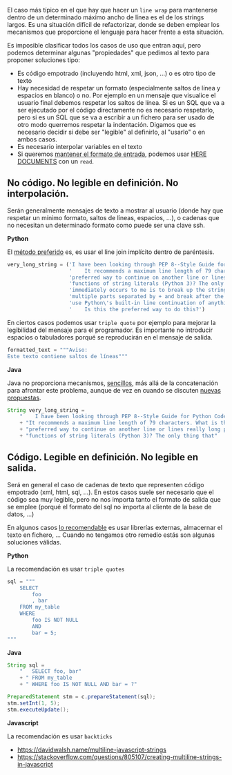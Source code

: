 El caso más típico en el que hay que hacer un `line wrap` para mantenerse dentro de un determinado máximo ancho de línea es el de los strings largos. Es una situación difícil de refactorizar, donde se deben emplear los mecanismos que proporcione el lenguaje para hacer frente a esta situación.

Es imposible clasificar todos los casos de uso que entran aquí, pero podemos determinar algunas "propiedades" que pedimos al texto para proponer soluciones tipo:

-   Es código empotrado (incluyendo html, xml, json, ...) o es otro tipo de texto
-   Hay necesidad de respetar un formato (especialmente saltos de línea y espacios en blanco) o no. Por ejemplo en un mensaje que visualice el usuario final debemos respetar los saltos de línea. Si es un SQL que va a ser ejecutado por el código directamente no es necesario respetarlo, pero si es un SQL que se va a escribir a un fichero para ser usado de otro modo querremos respetar la indentación. Digamos que es necesario decidir si debe ser "legible" al definirlo, al "usarlo" o en ambos casos.
-   Es necesario interpolar variables en el texto
-   Si queremos [mantener el formato de entrada](https://serverfault.com/questions/72476/clean-way-to-write-complex-multi-line-string-to-a-variable), podemos usar [HERE DOCUMENTS](https://stackoverflow.com/questions/2500436/how-does-cat-eof-work-in-bash) con un `read`.

## No código. No legible en definición. No interpolación.

Serán generalmente mensajes de texto a mostrar al usuario (donde hay que respetar un mínimo formato, saltos de líneas, espacios, ...), o cadenas que no necesitan un determinado formato como puede ser una clave ssh.

**Python**

El [método preferido](https://mail.python.org/pipermail/tutor/2013-May/095213.html) es, es usar el line join implícito dentro de paréntesis.

```python
very_long_string = ('I have been looking through PEP 8--Style Guide for Python Code.\n'
                    '    It recommends a maximum line length of 79 characters. What is the'
                    'preferred way to continue on another line or lines really long print'long
                    'functions of string literals (Python 3)? The only thing that'
                    'immediately occurs to me is to break up the string literal into'
                    'multiple parts separated by + and break after the + . This seems to'
                    'use Python\'s built-in line continuation of anything between parens.\n'
                    '    Is this the preferred way to do this?')
```

En ciertos casos podemos usar `triple quote` por ejemplo para mejorar la legibilidad del mensaje para el programador. Es importante no introducir espacios o tabuladores porqué se reproducirán en el mensaje de salida.

```python
formatted_text = """Aviso:
Este texto contiene saltos de líneas"""
```

**Java**

Java no proporciona mecanismos, [sencillos](https://stackoverflow.com/questions/878573/java-multiline-string), más allá de la concatenación para afrontar este problema, aunque de vez en cuando se discuten [nuevas propuestas](http://openjdk.java.net/jeps/326).

```java
String very_long_string = 
    "    I have been looking through PEP 8--Style Guide for Python Code.\n"
    + "It recommends a maximum line length of 79 characters. What is the"
    + "preferred way to continue on another line or lines really long print"
    + "functions of string literals (Python 3)? The only thing that"
```


## Código. Legible en definición. No legible en salida.

Será en general el caso de cadenas de texto que representen código empotrado (xml, html, sql, ...). En estos casos suele ser necesario que el código sea muy legible, pero no nos importa tanto el formato de salida que se emplee (porqué el formato del sql no importa al cliente de la base de datos, ...)

En algunos casos [lo recomendable](https://stackoverflow.com/questions/370818/cleanest-way-to-build-an-sql-string-in-java) es usar librerías externas, almacernar el texto en fichero, ... Cuando no tengamos otro remedio estás son algunas soluciones válidas.

**Python**

La recomendación es usar `triple quotes`

```python
sql = """
    SELECT 
        foo
        , bar
    FROM my_table
    WHERE
        foo IS NOT NULL
        AND
        bar = 5;
"""
```

**Java**

```java
String sql = 
    "   SELECT foo, bar"
    + " FROM my_table
    + " WHERE foo IS NOT NULL AND bar = ?"

PreparedStatement stm = c.prepareStatement(sql);
stm.setInt(1, 5);
stm.executeUpdate();
```

**Javascript**

La recomendación es usar `backticks`

-   <https://davidwalsh.name/multiline-javascript-strings>
-   <https://stackoverflow.com/questions/805107/creating-multiline-strings-in-javascript>
